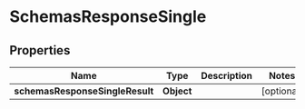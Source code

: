 # SchemasResponseSingle

## Properties
Name | Type | Description | Notes
------------ | ------------- | ------------- | -------------
**schemasResponseSingleResult** | **Object** |  |  [optional]
